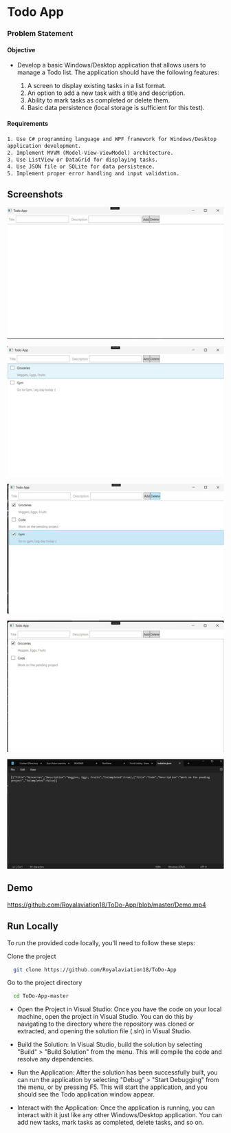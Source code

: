 
# Todo App

### Problem Statement
#### Objective

- Develop a basic Windows/Desktop application that allows users to manage a Todo list. The application should have the following features:

    1. A screen to display existing tasks in a list format.
    2. An option to add a new task with a title and description.
    3. Ability to mark tasks as completed or delete them.
    4. Basic data persistence (local storage is sufficient for this test).

#### Requirements
    1. Use C# programming language and WPF framework for Windows/Desktop application development.
    2. Implement MVVM (Model-View-ViewModel) architecture.
    3. Use ListView or DataGrid for displaying tasks.
    4. Use JSON file or SQLite for data persistence.
    5. Implement proper error handling and input validation.

 



## Screenshots

![Home Screen](https://github.com/Royalaviation18/ToDo-App/blob/master/appScreenShots/BlankHome.jpg)

![Add Items](https://github.com/Royalaviation18/ToDo-App/blob/master/appScreenShots/ListTodo.jpg)


![Select Item for deleting](https://github.com/Royalaviation18/ToDo-App/blob/master/appScreenShots/DeleteOne.jpg)


![Selected Item Deleted](https://github.com/Royalaviation18/ToDo-App/blob/master/appScreenShots/DeletedTwo.jpg)


![JSON for local storage](https://github.com/Royalaviation18/ToDo-App/blob/master/appScreenShots/Json.jpg)




## Demo

https://github.com/Royalaviation18/ToDo-App/blob/master/Demo.mp4





## Run Locally

To run the provided code locally, you'll need to follow these steps:

Clone the project

```bash
  git clone https://github.com/Royalaviation18/ToDo-App
```

Go to the project directory

```bash
  cd ToDo-App-master
```

- Open the Project in Visual Studio: Once you have the code on your local machine, open the project in Visual Studio. You can do this by navigating to the directory where the repository was cloned or extracted, and opening the solution file (.sln) in Visual Studio.
- Build the Solution: In Visual Studio, build the solution by selecting "Build" > "Build Solution" from the menu. This will compile the code and resolve any dependencies.

- Run the Application: After the solution has been successfully built, you can run the application by selecting "Debug" > "Start Debugging" from the menu, or by pressing F5. This will start the application, and you should see the Todo application window appear.

- Interact with the Application: Once the application is running, you can interact with it just like any other Windows/Desktop application. You can add new tasks, mark tasks as completed, delete tasks, and so on.





